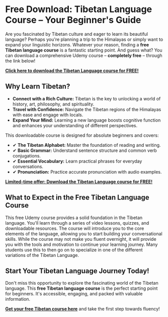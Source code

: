 # Free Download: Tibetan Language Course – Your Beginner's Guide

Are you fascinated by Tibetan culture and eager to learn its beautiful language? Perhaps you're planning a trip to the Himalayas or simply want to expand your linguistic horizons. Whatever your reason, finding a **free Tibetan language course** is a fantastic starting point. And guess what? You can download a comprehensive Udemy course – **completely free** – through the link below!

[**Click here to download the Tibetan Language course for FREE!**](https://udemywork.com/tibetan-language-course)

## Why Learn Tibetan?

*   **Connect with a Rich Culture:** Tibetan is the key to unlocking a world of history, art, philosophy, and spirituality.
*   **Travel with Confidence:** Navigate the Tibetan regions of the Himalayas with ease and engage with locals.
*   **Expand Your Mind:** Learning a new language boosts cognitive function and enhances your understanding of different perspectives.

This downloadable course is designed for absolute beginners and covers:

*   ✔ **The Tibetan Alphabet:** Master the foundation of reading and writing.
*   ✔ **Basic Grammar:** Understand sentence structure and common verb conjugations.
*   ✔ **Essential Vocabulary:** Learn practical phrases for everyday conversations.
*   ✔ **Pronunciation:** Practice accurate pronunciation with audio examples.

[**Limited-time offer: Download the Tibetan Language course for FREE!**](https://udemywork.com/tibetan-language-course)

## What to Expect in the Free Tibetan Language Course

This free Udemy course provides a solid foundation in the Tibetan language. You'll learn through a series of video lessons, quizzes, and downloadable resources. The course will introduce you to the core elements of the language, allowing you to start building your conversational skills. While the course may not make you fluent overnight, it will provide you with the tools and motivation to continue your learning journey. Many students use this to then go on to specialize in one of the different variations of the Tibetan Language.

## Start Your Tibetan Language Journey Today!

Don't miss this opportunity to explore the fascinating world of the Tibetan language. This **free Tibetan language course** is the perfect starting point for beginners. It's accessible, engaging, and packed with valuable information.

**[Get your free Tibetan course here](https://udemywork.com/tibetan-language-course)** and take the first step towards fluency!
